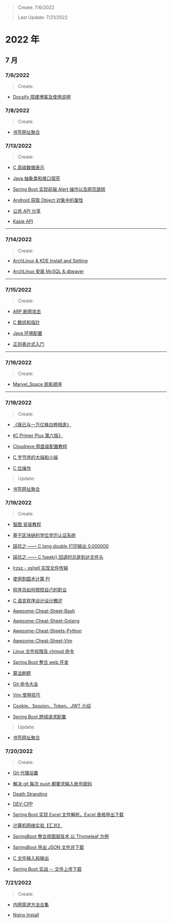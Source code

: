 > Create: 7/6/2022
>
> Last Update: 7/21/2022

# **2022 年**

## **7 月**

### **7/6/2022**

> Create:

- [Docsify 搭建博客及使用说明](/2022/07/docsify.md)

### **7/8/2022**

> Create:

- [书签网址聚合](/2022/07/bookmark.md)

### **7/13/2022**

> Create:

- [C 高级数据表示](/2022/07/c-advanced-data.md)

- [Java 抽象类和接口探究](/2022/07/java-base-abstract-class-and-interface.md)

- [Spring Boot 实现前端 Alert 操作以及网页跳转](/2022/07/spring-boot-alert-in-browser.md)

- [Android 获取 Object 对象中的属性](/2022/07/android-get-object-value.md)

- [公共 API 分享](2022/07/public-api.md)

- [Kasie API](/2022/07/kasie-api.md)

---

### **7/14/2022**

> Create:

- [ArchLinux & KDE Install and Setting](/2022/07/archlinux-kde-install-and-setting.md)

- [ArchLinux 安装 MySQL & dbeaver](/2022/07/archlinux-mysql-dbeaver.md)

---

### **7/15/2022**

> Create:

- [ARP 断网攻击](/2022/07/arp.md)

- [C 数组和指针](/2022/07/c-base-array-and-pointer.md)

- [Java 环境配置](/2022/07/java-environment-install.md)

- [正则表达式入门](/2022/07/introduction-to-regex.md)

---

### **7/16/2022**

> Create:

- [Marvel_Space 观影顺序]()

---

### **7/18/2022**

> Create:

- [《我已与一万亿株白桦相逢》](/2022/07/book-1.md)

- [《C Primer Plus 第六版》](/2022/07/book-2.md)

- [Cloudreve 网盘装配置教程](/2022/07/cloudreve.md)

- [C 字节序的大端和小端](/2022/07/big-endian-little-endian.md)

- [C 位操作](/2022/07/c-base-bit-manipulation.md)

> Update:

- [书签网址聚合](/2022/07/bookmark.md)

### **7/19/2022**

> Create:

- [智图 安装教程](/2022/07/zhitu.md)

- [基于区块链的学位学历认证系统](/2022/07/block-chain.md)

- [踩坑之 —— C long double 打印输出 0.000000](/2022/07/c-hole-1.md)

- [踩坑之 —— C fseek() 回退时总是到达文件头](/2022/07/c-hole-2.md)

- [lrzsz - xshell 实现文件传输](/2022/07/linux-plugin-lrzsz.md)

- [使用割圆术计算 PI](/2022/07/cal-pi.md)

- [程序员如何把控自己的职业](/2022/07/career-development.md)

- [C 语言程序设计设计概述](/2022/07/c-base-chapter-01.md)

- [Awesome-Cheat-Sheet-Bash](/2022/07/cheat-sheet-bash.md)

- [Awesome-Cheat-Sheet-Golang](/2022/07/cheat-sheet-golang.md)

- [Awesome-Cheat-Sheets-Python](/2022/07/cheat-sheet-python.md)

- [Awesome-Cheat-Sheet-Vim](/2022/07/cheat-sheet-vim.md)

- [Linux 文件权限及 chmod 命令](/2022/07/linux-command-chmod.md)

- [Spring Boot 整合 web 开发](/2022/07/spring-boot-web.md)

- [算法刷题](/2022/07/algorithm-leetcode.md)

- [Git 命令大全](/2022/07/git-command.md)

- [Vim 使用技巧](/2022/07/vim.md)

- [Cookie、Session、Token、JWT 介绍](/2022/07/cookie-session-token-jwt.md)

- [Spring Boot 跨域请求配置](/2022/07/spring-boot-cors.md)

> Update:

- [书签网址聚合](/2022/07/bookmark.md)

### **7/20/2022**

> Create:

- [Git 代理设置](/2022/07/git-proxy.md)

- [解决 git 每次 push 都要求输入账号密码](/2022/07/git-login.md)

- [Death Stranding](/2022/07/death-stranding.md)

- [DEV-CPP](/2022/07/ide-dev-cpp.md)

- [Spring Boot 实现 Excel 文件解析，Excel 表格导出下载](/2022/07/spring-boot-excel-utils.md)

- [计算机网络实验【汇总】](/2022/07/computer-network-exercise.md)

- [SpringBoot 整合视图层技术 以 Thymeleaf 为例](/2022/07/spring-boot-thymeleaf.md)

- [SpringBoot 导出 JSON 文件并下载](/2022/07/spring-boot-export-json.md)

- [C 文件输入和输出](/2022/07/c-base-file-io.md)

- [Spring Boot 实战 -- 文件上传下载](/2022/07/spring-boot-file-upload-and-download.md)

### **7/21/2022**

> Create:

- [内网穿透方法合集](/2022/07/intranet-penetration.md)

- [Nginx Install](/2022/07/nginx-install.md)
